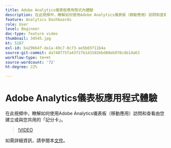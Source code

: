 ```yaml
---
title: Adobe Analytics儀表板應用程式內體驗
description: 在此視頻中，瞭解如何使用Adobe Analytics儀表板（移動應用）訪問和查看由您建立或與您共用的「記分卡」。
feature: Analytics Dashboards
role: User
level: Beginner
doc-type: feature video
thumbnail: 34545.jpg
kt: 5287
exl-id: ba29664f-da1a-49c7-8c73-ae5b65f11b4a
source-git-commit: da748775fa43f27b1d31026bd80eb970cdb1da63
workflow-type: tm+mt
source-wordcount: '72'
ht-degree: 22%

---
```


# Adobe Analytics儀表板應用程式體驗

在此視頻中，瞭解如何使用Adobe Analytics儀表板（移動應用）訪問和查看由您建立或與您共用的「記分卡」。

>[!VIDEO](https://video.tv.adobe.com/v/34545/?quality=12)

如需詳細資訊，請參閱本[文件](https://experienceleague.adobe.com/docs/analytics/analyze/mobapp/home.html?lang=zh-Hant)。
